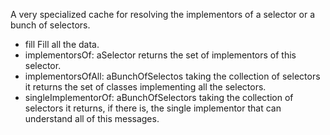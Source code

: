 A very specialized cache for resolving the implementors of a selector or a bunch of selectors.

- fill Fill all the data.
- implementorsOf: aSelector returns the set of implementors of this selector.
- implementorsOfAll: aBunchOfSelectos taking the collection of selectors it returns the set of classes implementing all the selectors.
- singleImplementorOf: aBunchOfSelectors taking the collection of selectors it returns, if there is, the single implementor that can understand all of this messages.